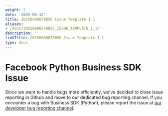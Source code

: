 ```yaml
---
weight: 2
date: '2025-06-12'
title: 20250606070856 Issue Template 1 1
aliases:
- /docs/20250606070856_ISSUE_TEMPLATE_1_1/
description: ''
linkTitle: 20250606070856 Issue Template 1 1
type: docs
---
```


# Facebook Python Business SDK Issue
Since we want to handle bugs more efficiently, we've decided to close issue reporting in Github and move to our dedicated bug reporting channel.
If you encounter a bug with Business SDK (Python), please report the issue at [our developer bug reporting channel](https://developers.facebook.com/support/bugs/).
